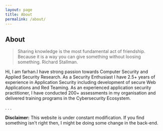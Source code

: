 ```yaml
---
layout: page
title: About
permalink: /about/
---
```


## About

> Sharing knowledge is the most fundamental act of friendship. Because it is a way you can give something without loosing something. Richard Stallman.


Hi, I am farhan.I have strong passion towards Computer Security and Applied Security Research. As a Security Enthusiast I have 2.5+ years of experience in Application Security including development of secure Web Applications and Red Teaming.
As an experienced application security practitioner, I have conducted 200+ assessments in my organisation and delivered training programs in the Cybersecurity Ecosystem.

.
.
.

**Disclaimer:** This website is under constant modification.
If you find something isn't right then,
I might be doing some change in the back-end.
